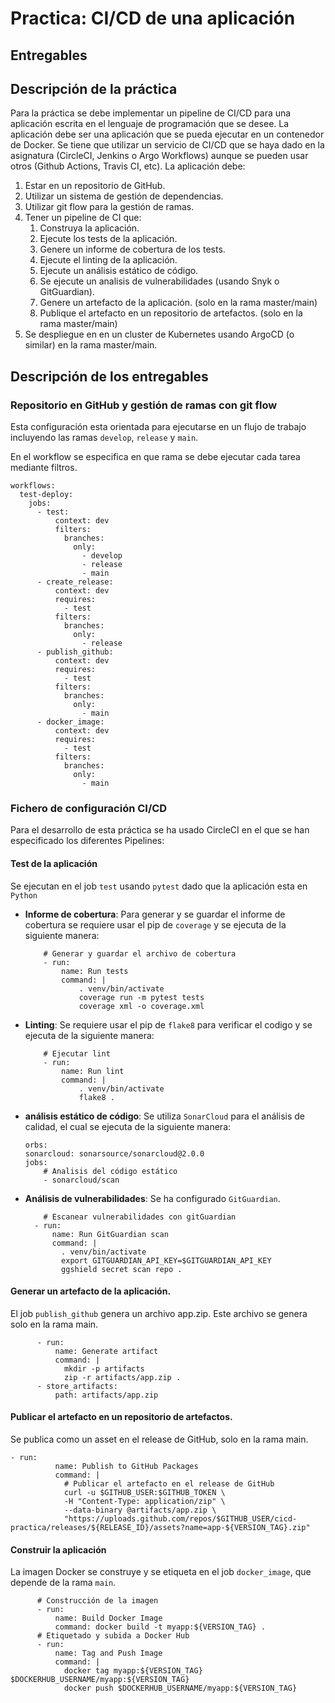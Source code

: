 # Practica: CI/CD de una aplicación
## Entregables

## Descripción de la práctica

Para la práctica se debe implementar un pipeline de CI/CD para una aplicación escrita en el lenguaje de programación que se desee. La aplicación debe ser una aplicación que se pueda ejecutar en un contenedor de Docker. Se tiene que utilizar un servicio de CI/CD que se haya dado en la asignatura (CircleCI, Jenkins o Argo Workflows) aunque se pueden usar otros (Github Actions, Travis CI, etc). La aplicación debe:
1. Estar en un repositorio de GitHub.
2. Utilizar un sistema de gestión de dependencias.
3. Utilizar git flow para la gestión de ramas.
4. Tener un pipeline de CI que:
    1. Construya la aplicación.
    2. Ejecute los tests de la aplicación.
    3. Genere un informe de cobertura de los tests.
    4. Ejecute el linting de la aplicación.
    5. Ejecute un análisis estático de código.
    6. Se ejecute un analisis de vulnerabilidades (usando Snyk o GitGuardian).
    7. Genere un artefacto de la aplicación. (solo en la rama master/main)
    8. Publique el artefacto en un repositorio de artefactos. (solo en la rama master/main)
 5. Se despliegue en en un cluster de Kubernetes usando ArgoCD (o similar) en la rama master/main.

## Descripción de los entregables
### Repositorio en GitHub y gestión de ramas con git flow
Esta configuración esta orientada para ejecutarse en un flujo de trabajo incluyendo las ramas `develop`, `release` y `main`.

En el  workflow se especifica en que rama se debe ejecutar cada tarea mediante filtros.

```
workflows:
  test-deploy:
    jobs:
      - test:
          context: dev
          filters:
            branches:
              only:
                - develop
                - release
                - main
      - create_release:
          context: dev
          requires:
            - test
          filters:
            branches:
              only:
                - release 
      - publish_github:
          context: dev
          requires:
            - test
          filters:
            branches:
              only:
                - main
      - docker_image:
          context: dev
          requires:
            - test
          filters:
            branches:
              only:
                - main
```
### Fichero de configuración CI/CD

Para el desarrollo de esta práctica se ha usado CircleCI en el que se han especificado los diferentes Pipelines:  

#### Test de la aplicación 
 
Se ejecutan en el job `test` usando `pytest` dado que la aplicación esta en `Python`

- **Informe de cobertura**: Para generar y se guardar el informe de cobertura se requiere usar el pip de `coverage` y se ejecuta de la siguiente manera:  
    ```
        # Generar y guardar el archivo de cobertura             
        - run:
            name: Run tests
            command: |
                . venv/bin/activate
                coverage run -m pytest tests
                coverage xml -o coverage.xml
    ```
- **Linting**: Se requiere usar el pip de `flake8` para verificar el codigo y se ejecuta de la siguiente manera:  
    ``` 
        # Ejecutar lint
        - run:
            name: Run lint
            command: |
                . venv/bin/activate
                flake8 . 
    ```   
- **análisis estático de código**: Se utiliza `SonarCloud` para el análisis de calidad, el cual se ejecuta de la siguiente manera:
    ```
    orbs:
    sonarcloud: sonarsource/sonarcloud@2.0.0  
    jobs:
        # Analisis del código estático
        - sonarcloud/scan
    ```
- **Análisis de vulnerabilidades**: Se ha configurado `GitGuardian`.
    ```
        # Escanear vulnerabilidades con gitGuardian
      - run:
          name: Run GitGuardian scan
          command: |
            . venv/bin/activate
            export GITGUARDIAN_API_KEY=$GITGUARDIAN_API_KEY
            ggshield secret scan repo . 
    ```
#### Generar un artefacto de la aplicación. 
El job `publish_github` genera un archivo app.zip. Este archivo se genera solo en la rama main.  
```
      - run:
          name: Generate artifact
          command: |
            mkdir -p artifacts
            zip -r artifacts/app.zip .
      - store_artifacts:
          path: artifacts/app.zip
```
#### Publicar el artefacto en un repositorio de artefactos. 
Se publica como un asset en el release de GitHub, solo en la rama main.  
```
- run:
          name: Publish to GitHub Packages
          command: |
            # Publicar el artefacto en el release de GitHub
            curl -u $GITHUB_USER:$GITHUB_TOKEN \
            -H "Content-Type: application/zip" \
            --data-binary @artifacts/app.zip \
            "https://uploads.github.com/repos/$GITHUB_USER/cicd-practica/releases/${RELEASE_ID}/assets?name=app-${VERSION_TAG}.zip"
```  
#### Construir la aplicación
La imagen Docker se construye y se etiqueta en el job `docker_image`, que depende de la rama `main`.
```
      # Construcción de la imagen
      - run:
          name: Build Docker Image
          command: docker build -t myapp:${VERSION_TAG} .
      # Etiquetado y subida a Docker Hub
      - run:
          name: Tag and Push Image
          command: |
            docker tag myapp:${VERSION_TAG} $DOCKERHUB_USERNAME/myapp:${VERSION_TAG}
            docker push $DOCKERHUB_USERNAME/myapp:${VERSION_TAG}
```

